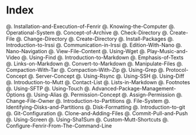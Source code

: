 ﻿# Index

@. Installation-and-Execution-of-Fenrir
@. Knowing-the-Computer
@. Operational-System
@. Concept-of-Archive
@. Check-Directory
@. Create-File
@. Change-Directory
@. Create-Directory
@. Install-Packages
@. Introduction-to-Irssi
@. Communication-in-Irssi
@. Edition-With-Nano
@. Nano-Navigation
@. View-File-Content
@. Using-Wget
@. Play-Music-and-Video
@. Using-Find
@. Introduction-to-Markdown
@. Emphasis-of-Texts
@. Links-on-Markdown
@. Convert-to-Markdown
@. Manipulate-Files
@. Compaction-With-Tar
@. Compaction-With-Zip
@. Using-Grep
@. Protocol-Concept
@. Server-Concept
@. Using-Rsync
@. Using-SSH
@. Using-Diff
@. Introduction-to-Mutt
@. Contact-List
@. Lists-in-Markdown
@. Footnotes
@. Using-SFTP
@. Using-Touch
@. Advanced-Package-Management-Options
@. Using-Alias
@. Permission-Concept
@. Assign-Permission
@. Change-File-Owner
@. Introduction-to-Partitions
@. File-System
@. Identifying-Disks-and-Partitions
@. Disk-Formatting
@. Introduction-to-git
@. Git-Configuration
@. Clone-and-Adding-Files
@. Commit-Pull-and-Push
@. Using-Screen
@. Using-Sha1Sum
@. Custom-Mutt-Shortcuts
@. Configure-Fenrir-From-The-Command-Line